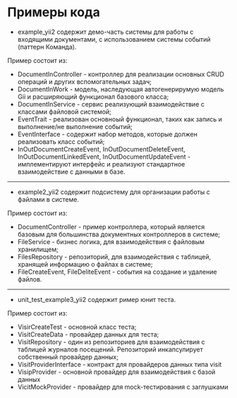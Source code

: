 # Примеры кода
- example_yii2 содержит демо-часть системы для работы с входящими документами, с использованием системы событий (паттерн Команда).
  
Пример состоит из:
* DocumentInController - контроллер для реализации основных CRUD операций и других вспомогательных задач;
* DocumentInWork - модель, наследующая автогенерирумую модель Gii и расширяющий функционал базового класса;
* DocumentInService - сервис реализующий взаимодействие с классами файловой системой;
* EventTrait - реализован основноый функционал, таких как запись и выполнение/не выполнение событий;
* EventInterface - содержит набор методов, которые должен реализовать класс событий;
* InOutDocumentCreateEvent, InOutDocumentDeleteEvent, InOutDocumentLinkedEvent, InOutDocumentUpdateEvent - имплементируют интерфейс и реализуют стандартное взаимодействие с данными в базе.
--------------------------------------------

- example2_yii2 содержит подсистему для организации работы с файлами в системе.

Пример состоит из:
* DocumentController - пример контроллера, который является базовым для большинства документных контроллеров в системе;
* FileService - бизнес логика, для взаимодействия с файловым хранилищем;
* FilesRepository - репозиторий, для взаимодействия с таблицей, хранящей информацию о файлах в системе;
* FileCreateEvent, FileDeliteEvent - события на создание и удаление файлов.
--------------------------------------------

- unit_test_example3_yii2 содержит ример юнит теста.

Пример состоит из:
* VisirCreateTest - основной класс теста;
* VisitCreateData - провайдер данных для теста;
* VisitRepository - один из репозиториев для взаимодействия с таблицей журналов посещений. Репозиторий инкапсулирует собственный провайдер данных;
* VisitProviderInterface - контракт для провайдеров данных типа visit
* VisipProvider - основной провайдер для взаимодействия с базой данных
* VicitMockProvider - провайдер для mock-тестирования с заглушками
